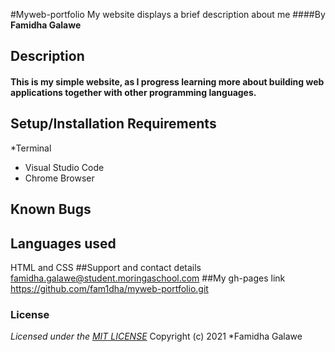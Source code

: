 #Myweb-portfolio
My website displays a brief description about me
####By **Famidha Galawe**

## Description
#### This is my simple website, as I progress learning more about building web applications together with other programming languages.

## Setup/Installation Requirements
*Terminal
* Visual Studio Code
* Chrome Browser

## Known Bugs
## Languages used
HTML and CSS
##Support and contact details
famidha.galawe@student.moringaschool.com
##My gh-pages link
https://github.com/fam1dha/myweb-portfolio.git
### License
*Licensed under the [MIT LICENSE](LICENSE.txt)*
Copyright (c) 2021 *Famidha Galawe